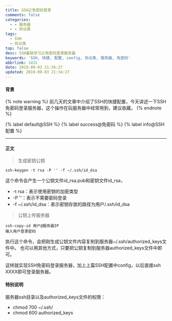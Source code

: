 ```yaml
---
title: SSH之免密码登录
comments: false
categories:
  - - 服务器
  - - 协议类
tags:
  - SSH
  - 协议类
top: false
desc: SSH基础学习之免密码登录服务器
keywords: 'SSH, 快捷, 配置, config, 协议类, 服务器, 免密码'
abbrlink: 1431
date: 2019-09-03 21:34:27
updated: 2019-09-03 21:34:27
---
```


#### 背景

{% note warning %}
前几天的文章中介绍了SSH的快捷配置，今天讲述一下SSH免密码登录服务器，这个操作在玩服务器中经常用到，建议收藏。
{% endnote %}

{% label default@SSH %} {% label success@免密码 %} {% label info@SSH配置 %}


<!--more-->
<hr />

#### 正文

> 生成密钥公钥

```
ssh-keygen -t rsa -P '' -f ~/.ssh/id_dsa
```
这个命令会产生一个公钥文件id_rsa.pub和密钥文件id_rsa，
* -t rsa：表示使用密钥的加密类型
* -P ''：表示不需要密码登录
* -f ~/.ssh/id_dsa：表示密钥存放的路径为用户/.ssh/id_dsa

> 公钥上传服务器

```
ssh-copy-id 用户@服务器IP
输入用户登录密码
```
执行这个命令，会把刚生成公钥文件内容复制到服务器~/.ssh/authorized_keys文件中。
也可以用其他方式，只要把公钥复制到服务器authorized_keys文件中即可。

这样就实现SSH免密码登录服务器，加上上篇SSH配置中config，以后直接ssh XXXX即可登录服务器。

#### 特别说明

服务器ssh目录以及authorized_keys文件的权限：

- chmod 700 ~/.ssh/
- chmod 600 authorized_keys
